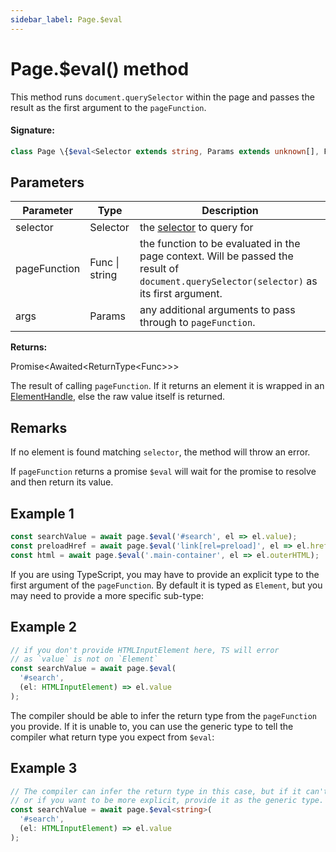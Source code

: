 ```yaml
---
sidebar_label: Page.$eval
---
```


# Page.$eval() method

This method runs `document.querySelector` within the page and passes the result as the first argument to the `pageFunction`.

#### Signature:

```typescript
class Page \{$eval<Selector extends string, Params extends unknown[], Func extends EvaluateFuncWith<NodeFor<Selector>, Params> = EvaluateFuncWith<NodeFor<Selector>, Params>>(selector: Selector, pageFunction: Func | string, ...args: Params): Promise<Awaited<ReturnType<Func>>>;\}
```

## Parameters

| Parameter    | Type           | Description                                                                                                                                         |
| ------------ | -------------- | --------------------------------------------------------------------------------------------------------------------------------------------------- |
| selector     | Selector       | the [selector](https://developer.mozilla.org/en-US/docs/Web/CSS/CSS_Selectors) to query for                                                         |
| pageFunction | Func \| string | the function to be evaluated in the page context. Will be passed the result of <code>document.querySelector(selector)</code> as its first argument. |
| args         | Params         | any additional arguments to pass through to <code>pageFunction</code>.                                                                              |

**Returns:**

Promise&lt;Awaited&lt;ReturnType&lt;Func&gt;&gt;&gt;

The result of calling `pageFunction`. If it returns an element it is wrapped in an [ElementHandle](./puppeteer.elementhandle.md), else the raw value itself is returned.

## Remarks

If no element is found matching `selector`, the method will throw an error.

If `pageFunction` returns a promise `$eval` will wait for the promise to resolve and then return its value.

## Example 1

```ts
const searchValue = await page.$eval('#search', el => el.value);
const preloadHref = await page.$eval('link[rel=preload]', el => el.href);
const html = await page.$eval('.main-container', el => el.outerHTML);
```

If you are using TypeScript, you may have to provide an explicit type to the first argument of the `pageFunction`. By default it is typed as `Element`, but you may need to provide a more specific sub-type:

## Example 2

```ts
// if you don't provide HTMLInputElement here, TS will error
// as `value` is not on `Element`
const searchValue = await page.$eval(
  '#search',
  (el: HTMLInputElement) => el.value
);
```

The compiler should be able to infer the return type from the `pageFunction` you provide. If it is unable to, you can use the generic type to tell the compiler what return type you expect from `$eval`:

## Example 3

```ts
// The compiler can infer the return type in this case, but if it can't
// or if you want to be more explicit, provide it as the generic type.
const searchValue = await page.$eval<string>(
  '#search',
  (el: HTMLInputElement) => el.value
);
```

